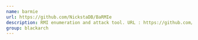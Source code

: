 ```yaml
---
name: barmie
url: https://github.com/NickstaDB/BaRMIe
description: RMI enumeration and attack tool. URL : https://github.com/NickstaDB/BaRMIe Groups : blackarch blackarch-scanner
group: blackarch
---
```

